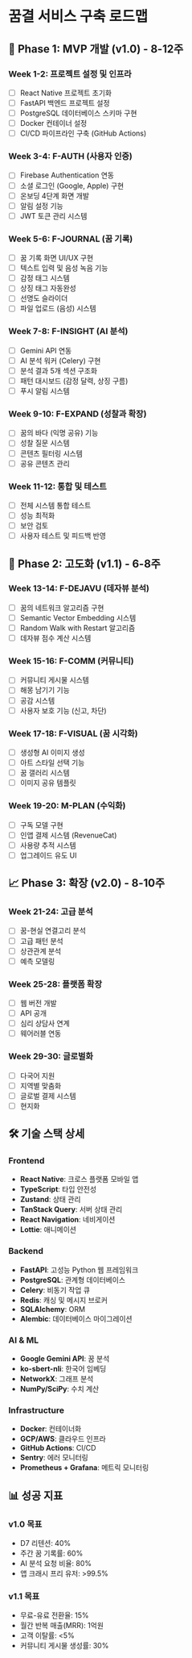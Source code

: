 # 꿈결 서비스 구축 로드맵

## 🚀 Phase 1: MVP 개발 (v1.0) - 8-12주

### Week 1-2: 프로젝트 설정 및 인프라
- [ ] React Native 프로젝트 초기화
- [ ] FastAPI 백엔드 프로젝트 설정
- [ ] PostgreSQL 데이터베이스 스키마 구현
- [ ] Docker 컨테이너 설정
- [ ] CI/CD 파이프라인 구축 (GitHub Actions)

### Week 3-4: F-AUTH (사용자 인증)
- [ ] Firebase Authentication 연동
- [ ] 소셜 로그인 (Google, Apple) 구현
- [ ] 온보딩 4단계 화면 개발
- [ ] 알림 설정 기능
- [ ] JWT 토큰 관리 시스템

### Week 5-6: F-JOURNAL (꿈 기록)
- [ ] 꿈 기록 화면 UI/UX 구현
- [ ] 텍스트 입력 및 음성 녹음 기능
- [ ] 감정 태그 시스템
- [ ] 상징 태그 자동완성
- [ ] 선명도 슬라이더
- [ ] 파일 업로드 (음성) 시스템

### Week 7-8: F-INSIGHT (AI 분석)
- [ ] Gemini API 연동
- [ ] AI 분석 워커 (Celery) 구현
- [ ] 분석 결과 5개 섹션 구조화
- [ ] 패턴 대시보드 (감정 달력, 상징 구름)
- [ ] 푸시 알림 시스템

### Week 9-10: F-EXPAND (성찰과 확장)
- [ ] 꿈의 바다 (익명 공유) 기능
- [ ] 성찰 질문 시스템
- [ ] 콘텐츠 필터링 시스템
- [ ] 공유 콘텐츠 관리

### Week 11-12: 통합 및 테스트
- [ ] 전체 시스템 통합 테스트
- [ ] 성능 최적화
- [ ] 보안 검토
- [ ] 사용자 테스트 및 피드백 반영

## 🎨 Phase 2: 고도화 (v1.1) - 6-8주

### Week 13-14: F-DEJAVU (데자뷰 분석)
- [ ] 꿈의 네트워크 알고리즘 구현
- [ ] Semantic Vector Embedding 시스템
- [ ] Random Walk with Restart 알고리즘
- [ ] 데자뷰 점수 계산 시스템

### Week 15-16: F-COMM (커뮤니티)
- [ ] 커뮤니티 게시물 시스템
- [ ] 해몽 남기기 기능
- [ ] 공감 시스템
- [ ] 사용자 보호 기능 (신고, 차단)

### Week 17-18: F-VISUAL (꿈 시각화)
- [ ] 생성형 AI 이미지 생성
- [ ] 아트 스타일 선택 기능
- [ ] 꿈 갤러리 시스템
- [ ] 이미지 공유 템플릿

### Week 19-20: M-PLAN (수익화)
- [ ] 구독 모델 구현
- [ ] 인앱 결제 시스템 (RevenueCat)
- [ ] 사용량 추적 시스템
- [ ] 업그레이드 유도 UI

## 📈 Phase 3: 확장 (v2.0) - 8-10주

### Week 21-24: 고급 분석
- [ ] 꿈-현실 연결고리 분석
- [ ] 고급 패턴 분석
- [ ] 상관관계 분석
- [ ] 예측 모델링

### Week 25-28: 플랫폼 확장
- [ ] 웹 버전 개발
- [ ] API 공개
- [ ] 심리 상담사 연계
- [ ] 웨어러블 연동

### Week 29-30: 글로벌화
- [ ] 다국어 지원
- [ ] 지역별 맞춤화
- [ ] 글로벌 결제 시스템
- [ ] 현지화

## 🛠️ 기술 스택 상세

### Frontend
- **React Native**: 크로스 플랫폼 모바일 앱
- **TypeScript**: 타입 안전성
- **Zustand**: 상태 관리
- **TanStack Query**: 서버 상태 관리
- **React Navigation**: 네비게이션
- **Lottie**: 애니메이션

### Backend
- **FastAPI**: 고성능 Python 웹 프레임워크
- **PostgreSQL**: 관계형 데이터베이스
- **Celery**: 비동기 작업 큐
- **Redis**: 캐싱 및 메시지 브로커
- **SQLAlchemy**: ORM
- **Alembic**: 데이터베이스 마이그레이션

### AI & ML
- **Google Gemini API**: 꿈 분석
- **ko-sbert-nli**: 한국어 임베딩
- **NetworkX**: 그래프 분석
- **NumPy/SciPy**: 수치 계산

### Infrastructure
- **Docker**: 컨테이너화
- **GCP/AWS**: 클라우드 인프라
- **GitHub Actions**: CI/CD
- **Sentry**: 에러 모니터링
- **Prometheus + Grafana**: 메트릭 모니터링

## 📊 성공 지표

### v1.0 목표
- D7 리텐션: 40%
- 주간 꿈 기록률: 60%
- AI 분석 요청 비율: 80%
- 앱 크래시 프리 유저: >99.5%

### v1.1 목표
- 무료-유료 전환율: 15%
- 월간 반복 매출(MRR): 1억원
- 고객 이탈률: <5%
- 커뮤니티 게시물 생성률: 30%


